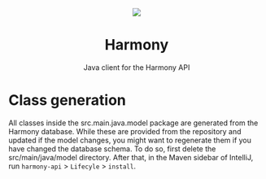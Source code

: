 <p align="center" width="100%">
    <img src="./assets/harmony.gif"> 
</p>

<h1 align=center>Harmony</h1>
<p align="center">Java client for the Harmony API</p>

# Class generation
All classes inside the src.main.java.model package are generated from the Harmony database. While these are provided from the repository and updated if the model changes, you might want to regenerate them if you have changed the database schema. To do so, first delete the src/main/java/model directory. After that, in the Maven sidebar of IntelliJ, run `harmony-api` > `Lifecyle` > `install`.
